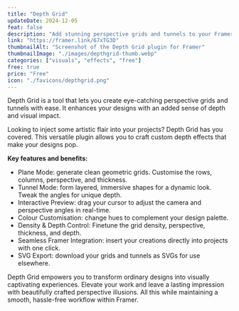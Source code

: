 ```yaml
---
title: "Depth Grid"
updateDate: 2024-12-05
feat: false
description: "Add stunning perspective grids and tunnels to your Framer designs."
link: "https://framer.link/67xTG3D"
thumbnailAlt: "Screenshot of the Depth Grid plugin for Framer"
thumbnailImage: "./images/depthgrid-thumb.webp"
categories: ["visuals", "effects", "free"]
free: true
price: "Free"
icon: "./favicons/depthgrid.png"
---
```


Depth Grid is a tool that lets you create eye-catching perspective grids and tunnels with ease. It enhances your designs with an added sense of depth and visual impact.

Looking to inject some artistic flair into your projects? Depth Grid has you covered. This versatile plugin allows you to craft custom depth effects that make your designs pop. 

<b>Key features and benefits:</b>
- Plane Mode: generate clean geometric grids. Customise the rows, columns, perspective, and thickness.  
- Tunnel Mode: form layered, immersive shapes for a dynamic look. Tweak the angles for unique depth.
- Interactive Preview: drag your cursor to adjust the camera and perspective angles in real-time.
- Colour Customisation: change hues to complement your design palette.
- Density & Depth Control: Finetune the grid density, perspective, thickness, and depth.
- Seamless Framer Integration: insert your creations directly into projects with one click.
- SVG Export: download your grids and tunnels as SVGs for use elsewhere.

Depth Grid empowers you to transform ordinary designs into visually captivating experiences. Elevate your work and leave a lasting impression with beautifully crafted perspective illusions. All this while maintaining a smooth, hassle-free workflow within Framer.